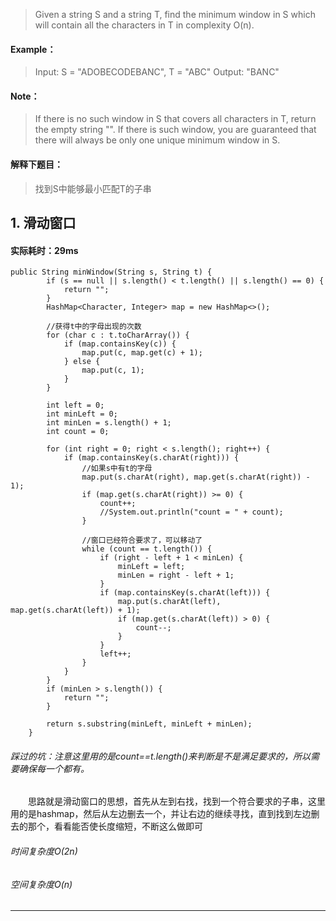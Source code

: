 > Given a string S and a string T, find the minimum window in S which will contain all the characters in T in complexity O(n).
#### Example：
> Input: S = "ADOBECODEBANC", T = "ABC"
Output: "BANC"
#### Note：
> If there is no such window in S that covers all characters in T, return the empty string "".
If there is such window, you are guaranteed that there will always be only one unique minimum window in S.

#### 解释下题目：
> 找到S中能够最小匹配T的子串


## 1. 滑动窗口
#### 实际耗时：29ms
```
public String minWindow(String s, String t) {
        if (s == null || s.length() < t.length() || s.length() == 0) {
            return "";
        }
        HashMap<Character, Integer> map = new HashMap<>();

        //获得t中的字母出现的次数
        for (char c : t.toCharArray()) {
            if (map.containsKey(c)) {
                map.put(c, map.get(c) + 1);
            } else {
                map.put(c, 1);
            }
        }

        int left = 0;
        int minLeft = 0;
        int minLen = s.length() + 1;
        int count = 0;

        for (int right = 0; right < s.length(); right++) {
            if (map.containsKey(s.charAt(right))) {
                //如果s中有t的字母
                map.put(s.charAt(right), map.get(s.charAt(right)) - 1);
                if (map.get(s.charAt(right)) >= 0) {
                    count++;
                    //System.out.println("count = " + count);
                }

                //窗口已经符合要求了，可以移动了
                while (count == t.length()) {
                    if (right - left + 1 < minLen) {
                        minLeft = left;
                        minLen = right - left + 1;
                    }
                    if (map.containsKey(s.charAt(left))) {
                        map.put(s.charAt(left), map.get(s.charAt(left)) + 1);
                        if (map.get(s.charAt(left)) > 0) {
                            count--;
                        }
                    }
                    left++;
                }
            }
        }
        if (minLen > s.length()) {
            return "";
        }

        return s.substring(minLeft, minLeft + minLen);
    }
```
###### 踩过的坑：注意这里用的是count==t.length()来判断是不是满足要求的，所以需要确保每一个都有。
&emsp;&emsp;思路就是滑动窗口的思想，首先从左到右找，找到一个符合要求的子串，这里用的是hashmap，然后从左边删去一个，并让右边的继续寻找，直到找到左边删去的那个，看看能否使长度缩短，不断这么做即可
###### 时间复杂度O(2n)
###### 空间复杂度O(n)
---------
